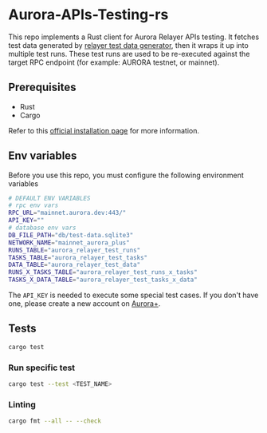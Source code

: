 # Aurora-APIs-Testing-rs
This repo implements a Rust client for Aurora Relayer APIs testing. It fetches 
test data generated by [relayer test data generator](https://github.com/aurora-is-near/relayer-test-data-generator), then it
wraps it up into multiple test runs. These test runs are used to 
be re-executed against the target RPC endpoint (for example: AURORA testnet, or mainnet).


## Prerequisites
- Rust
- Cargo

Refer to this [official installation page](https://www.rust-lang.org/tools/install) for more information.

## Env variables

Before you use this repo, you must configure the following environment variables
```bash
# DEFAULT ENV VARIABLES
# rpc env vars
RPC_URL="mainnet.aurora.dev:443/"
API_KEY=""
# database env vars
DB_FILE_PATH="db/test-data.sqlite3"
NETWORK_NAME="mainnet_aurora_plus"
RUNS_TABLE="aurora_relayer_test_runs"
TASKS_TABLE="aurora_relayer_test_tasks"
DATA_TABLE="aurora_relayer_test_data"
RUNS_X_TASKS_TABLE="aurora_relayer_test_runs_x_tasks"
TASKS_X_DATA_TABLE="aurora_relayer_test_tasks_x_data"
```
The `API_KEY` is needed to execute some special test cases. If you don't have
one, please create a new account on [Aurora+](https://aurora.plus/).

## Tests

```bash
cargo test
```

### Run specific test

```bash
cargo test --test <TEST_NAME>
```

### Linting
```bash
cargo fmt --all -- --check
```



